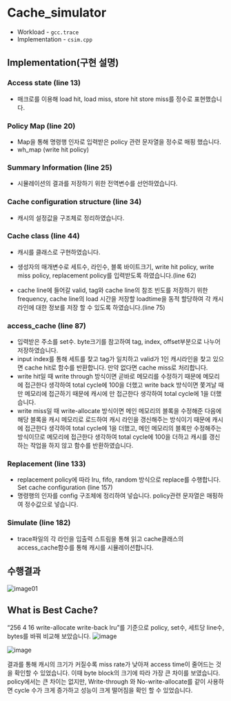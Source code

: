 # Cache_simulator

- Workload - `gcc.trace`
- Implementation - `csim.cpp`

## Implementation(구현 설명)

### Access state (line 13)
- 매크로를 이용해 load hit, load miss, store hit store miss를 정수로 표현했습니다. 

### Policy Map (line 20)
- Map을 통해 명령행 인자로 입력받은 policy 관련 문자열을 정수로 매핑 했습니다.
- wh_map (write hit policy)

### Summary Information (line 25)
- 시뮬레이션의 결과를 저장하기 위한 전역변수를 선언하였습니다.

### Cache configuration structure (line 34)
- 캐시의 설정값을 구조체로 정리하였습니다.

### Cache class (line 44)
- 캐시를 클래스로 구현하였습니다.

- 생성자의 매개변수로 세트수, 라인수, 블록 바이트크기, write hit policy, write miss policy, replacement 
  policy를 입력받도록 하였습니다.(line 62)

- cache line에 들어갈 valid, tag와 cache line의 참조 빈도를 저장하기 위한 frequency,
  cache line의 load 시간을 저장할 loadtime을 동적 할당하여 각 캐시 라인에 대한 정보를 저장
  할 수 있도록 하였습니다.(line 75)

### access_cache (line 87)
- 입력받은 주소를 set수. byte크기를 참고하여 tag, index, offset부분으로 나누어 저장하였습니다. 
- input index를 통해 세트를 찾고 tag가 일치하고 valid가 1인 캐시라인을 찾고 있으면 cache hit로 함수를 반환합니다. 만약 없다면 cache miss로 처리합니다.
- write hit일 때 write through 방식이면 곧바로 메모리를 수정하기 때문에 메모리에 접근한다 생각하여 total cycle에 100을 더했고 write back 방식이면 쫓겨날 때만 메모리에 접근하기 때문에 캐시에 만 접근한다 생각하여 total cycle에 1을 더했습니다.
- write miss일 때 write-allocate 방식이면 메인 메모리의 블록을 수정해준 다음에 해당 블록을 캐시 메모리로 로드하여 캐시 라인을 갱신해주는 방식이기 때문에 캐시에 접근한다 생각하여 total cycle에 1을 더했고, 메인 메모리의 블록만 수정해주는 방식이므로 메모리에 접근한다 생각하여 total cycle에 100을 더하고 캐시를 갱신하는 작업을 하지 않고 함수를 반환하였습니다.

### Replacement (line 133)
- replacement policy에 따라 lru, fifo, random 방식으로 replace를 수행합니다.
Set cache configuration (line 157)
- 명령행의 인자를 config 구조체에 정리하여 넣습니다. policy관련 문자열은 매핑하여 정수값으로 넣습니다.

### Simulate (line 182)
- trace파일의 각 라인을 입출력 스트림을 통해 읽고 cache클래스의 access_cache함수를 통해 캐시를 시뮬레이션합니다.

## 수행결과 
![image01](https://user-images.githubusercontent.com/28651727/129692012-b10e1799-6351-45cf-8f1c-f6bbe0954d5f.png)

## What is Best Cache?

“256 4 16 write-allocate write-back lru”를 기준으로 policy, set수, 세트당 line수, bytes를 바꿔 비교해 보았습니다.
![image](https://user-images.githubusercontent.com/28651727/129692333-96ec2f1c-5b66-4e54-bff7-7095e1d6704c.png)

![image](https://user-images.githubusercontent.com/28651727/129692374-10a83cf4-8540-4370-86a1-9383d4108fb9.png)

결과를 통해 캐시의 크기가 커질수록 miss rate가 낮아져 access time이 줄어드는 것을 확인할 수 있었습니다.
 이때 byte block의 크기에 따라 가장 큰 차이를 보였습니다. policy에서는 큰 차이는 없지만, Write-through 와 No-write-allocate를 같이 사용하면 cycle 수가 크게 증가하고 성능이 크게 떨어짐을 확인 할 수 있었습니다.

